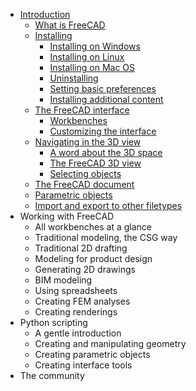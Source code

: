 * [Introduction](what_is_freecad.md)
  * [What is FreeCAD](what_is_freecad.md#what-is-freecad)
  * [Installing](installing.md)
    * [Installing on Windows](installing.md#installing-on-windows)
    * [Installing on Linux](installing.md#installing-on-linux)
    * [Installing on Mac OS](installing.md#installing-on-mac-os)
    * [Uninstalling](installing.md#uninstalling)
    * [Setting basic preferences](installing.md#setting-basic-preferences)
    * [Installing additional content](installing.md#installing-additional-content)
  * [The FreeCAD interface](the_freecad_interface.md)
    * [Workbenches](the_freecad_interface.md#workbenches)
    * [Customizing the interface](the_freecad_interface.md#customizing-the-interface)
  * [Navigating in the 3D view](navigating_in_the_3d_view.md)
    * [A word about the 3D space](navigating_in_the_3d_view.md#a-word-about-the-3d-space)
    * [The FreeCAD 3D view](navigating_in_the_3d_view.md#the-freecad-3d-view)
    * [Selecting objects](navigating_in_the_3d_view.md#selecting-objects)
  * [The FreeCAD document](the_freecad_document.md)
  * [Parametric objects](parametric_objects.md)
  * [Import and export to other filetypes](import_and_export_to_other_filetypes.md)
* Working with FreeCAD
  * All workbenches at a glance
  * Traditional modeling, the CSG way
  * Traditional 2D drafting
  * Modeling for product design
  * Generating 2D drawings
  * BIM modeling
  * Using spreadsheets
  * Creating FEM analyses
  * Creating renderings
* Python scripting
  * A gentle introduction
  * Creating and manipulating geometry
  * Creating parametric objects
  * Creating interface tools
* The community
